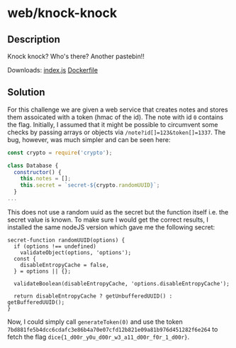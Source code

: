# web/knock-knock

## Description

Knock knock? Who's there? Another pastebin!!

Downloads:
[index.js](index.js) [Dockerfile](Dockerfile)

## Solution

For this challenge we are given a web service that creates notes and stores them assoicated with a token (hmac of the
id). The note with id `0` contains the flag. Initially, I assumed that it might be possible to circumvent some checks by
passing arrays or objects via `/note?id[]=123&token[]=1337`. The bug, however, was much simpler and can be seen here:

```js
const crypto = require('crypto');

class Database {
  constructor() {
    this.notes = [];
    this.secret = `secret-${crypto.randomUUID}`;
  }
...
```

This does not use a random uuid as the secret but the function itself i.e. the secret value is known. To make sure I
would get the correct results, I installed the same nodeJS version which gave me the following secret:

```
secret-function randomUUID(options) {
  if (options !== undefined)
    validateObject(options, 'options');
  const {
    disableEntropyCache = false,
  } = options || {};

  validateBoolean(disableEntropyCache, 'options.disableEntropyCache');

  return disableEntropyCache ? getUnbufferedUUID() : getBufferedUUID();
}
```

Now, I could simply call `generateToken(0)` and use the token
`7bd881fe5b4dcc6cdafc3e86b4a70e07cfd12b821e09a81b976d451282f6e264` to fetch the flag
`dice{1_d00r_y0u_d00r_w3_a11_d00r_f0r_1_d00r}`.

